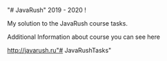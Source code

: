 "# JavaRush" 2019 - 2020 !

My solution to the JavaRush course tasks.

Additional Information about course you can see here

http://javarush.ru"# JavaRushTasks" 
